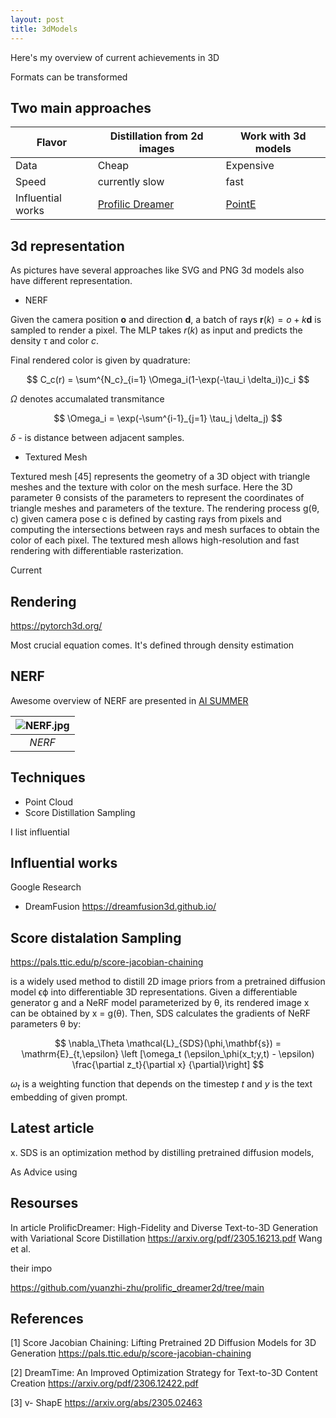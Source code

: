 ```yaml
---
layout: post
title: 3dModels
---
```


Here's my overview of current achievements in 3D 



Formats can be transformed 

## Two main approaches


| Flavor    | Distillation from 2d images           | Work with 3d models |
| --------- | ------------------------------------- | ------------------- |
| Data| Cheap | Expensive |
| Speed | currently slow | fast|
| Influential works| [Profilic Dreamer](https://arxiv.org/pdf/2305.16213.pdf)|[PointE](https://arxiv.org/abs/2212.08751)








## 3d representation

As pictures have several approaches like SVG and PNG 3d models also have different representation.

- NERF

Given the camera position $\mathbf{o}$ and
direction $\mathbf{d}$, a batch of rays $\mathbf{r}(k) = o + k\mathbf{d}$ is sampled to
render a pixel. The MLP takes $r(k)$ as input and predicts
the density $τ$ and color $c$.

Final rendered color is given by quadrature:

$$
    C_c(r) = \sum^{N_c}_{i=1} \Omega_i(1-\exp(-\tau_i \delta_i))c_i
$$


$\Omega$ denotes accumalated transmitance

$$
    \Omega_i = \exp(-\sum^{i-1}_{j=1} \tau_j \delta_j)
$$

$\delta$ - is distance between adjacent samples.


- Textured Mesh

Textured
mesh [45] represents the geometry of a 3D object with triangle meshes and the texture with color on
the mesh surface. Here the 3D parameter θ consists of the parameters to represent the coordinates of
triangle meshes and parameters of the texture. The rendering process g(θ, c) given camera pose c is
defined by casting rays from pixels and computing the intersections between rays and mesh surfaces
to obtain the color of each pixel. The textured mesh allows high-resolution and fast rendering with
differentiable rasterization.


Current 

## Rendering

https://pytorch3d.org/


Most crucial equation comes. It's defined through density estimation

## NERF
Awesome overview of NERF are presented in [AI SUMMER](https://theaisummer.com/nerf/)


| ![NERF.jpg](/assets/img/posts/three_d_dmodels/neural_field.png) |
| :-------------------------------------------------------------: |
|                             *NERF*                              |




## Techniques 

- Point Cloud
- Score Distillation Sampling 

I list influential 

## Influential works



Google Research
- DreamFusion https://dreamfusion3d.github.io/


## Score distalation Sampling 



https://pals.ttic.edu/p/score-jacobian-chaining 

is a
widely used method to distill 2D image priors from a pretrained diffusion model ϵϕ into differentiable 3D representations. Given a differentiable generator g and a NeRF model parameterized by θ, its rendered image x can be obtained by x = g(θ). Then, SDS calculates the gradients of
NeRF parameters θ by:

$$
    \nabla_\Theta \mathcal{L}_{SDS}(\phi,\mathbf{s}) = \mathrm{E}_{t,\epsilon} \left [\omega_t (\epsilon_\phi(x_t;y,t) - \epsilon) \frac{\partial z_t}{\partial x} {\partial}\right]
$$

$\omega_t$ is a weighting function that depends on the
timestep $t$ and $y$ is the text embedding of given prompt.



## Latest article 




x. SDS is an optimization method
by distilling pretrained diffusion models,




As
Advice using

## Resourses 

In article ProlificDreamer: High-Fidelity and Diverse Text-to-3D
Generation with Variational Score Distillation https://arxiv.org/pdf/2305.16213.pdf Wang et al.


their impo

https://github.com/yuanzhi-zhu/prolific_dreamer2d/tree/main



## References 

[1] Score Jacobian Chaining: Lifting Pretrained 2D Diffusion Models for 3D Generation https://pals.ttic.edu/p/score-jacobian-chaining

[2] DreamTime: An Improved Optimization Strategy for
Text-to-3D Content Creation
 https://arxiv.org/pdf/2306.12422.pdf

[3] v- ShapE https://arxiv.org/abs/2305.02463